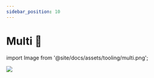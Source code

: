 ```yaml
---
sidebar_position: 10
---
```


# Multi 🚧

import Image from '@site/docs/assets/tooling/multi.png';

<div style={{textAlign: 'center'}}>
  <img src={Image} style={{width: "750px"}} />
</div>